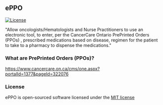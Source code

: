 ## ePPO 

[![License](https://poser.pugx.org/laravel/framework/license.svg)](https://packagist.org/packages/laravel/framework)



"Allow oncologists/Hematologists and Nurse Practitioners to use an electronic tool, to enter, per the CancerCare Ontario PrePrinted Orders (PPOs) , prescribed medications based on disease, regimen for the patient to take to a pharmacy to dispense the medications."

### What are PrePrinted Orders (PPOs)?

https://www.cancercare.on.ca/cms/one.aspx?portalId=1377&pageId=322076

### License

ePPO is open-sourced software licensed under the [MIT license](http://opensource.org/licenses/MIT)
